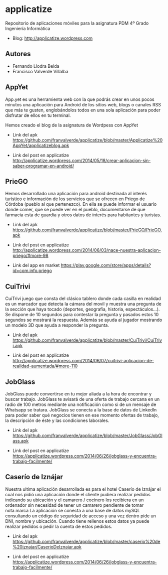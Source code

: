 applicatize
===========

Repositorio de aplicaciones móviles para la asignatura PDM 4º Grado Ingeniería Informática 
- Blog: http://applicatize.wordpress.com

Autores
-------

- Fernando Llodra Belda
- Francisco Valverde Villalba

AppYet
------

App.yet es una herramienta web con la que podrás crear en unos pocos minutos una aplicación para Android de los sitios web, blogs o canales RSS que más te gusten, englobándolos todos en una sola aplicación para poder disfrutar de ellos en tu terminal. 

Hemos creado el blog de la asignatura de Wordpess con AppYet
- Link del apk
https://github.com/franvalverde/applicatize/blob/master/Applicatize%20AppYet/applicatizeblog.apk

- Link del post en applicatize
http://applicatize.wordpress.com/2014/05/18/crear-aplicacion-sin-saber-programar-en-android/

PrieGO
------

Hemos desarrollado una aplicación para android destinada al interés turístico e información de los servicios que se ofrecen en Priego de Córdoba (pueblo al que pertenezco). En ella se puede informar el usuario donde comer, que se puede ver en el pueblo, documentarse de que farmacia esta de guardia y otros datos de interés para habitantes y turistas.
- Link del apk
https://github.com/franvalverde/applicatize/blob/master/PrieGO/PrieGO.apk

- Link del post en applicatize
http://applicatize.wordpress.com/2014/06/03/nace-nuestra-aplicacion-priego/#more-98

- Link del app en market
https://play.google.com/store/apps/details?id=com.info.priego

CuiTrivi
--------

CuiTrivi juego que consta del clásico tablero donde cada casilla en realidad es un marcador que detecta la cámara del movil y muestra una pregunta de la sección que haya tocado (deportes, geografía, historia, espectáculos…). Se dispone de 10 segundos para contestar la pregunta y pasados estos 10 segundos se mostrará la respuesta. Además se ayuda al jugador mostrando un modelo 3D que ayuda a responder la pregunta.

- Link del apk
https://github.com/franvalverde/applicatize/blob/master/CuiTrivi/CuiTrivi.apk

- Link del post en applicatize
http://applicatize.wordpress.com/2014/06/07/cuitrivi-aplicacion-de-realidad-aumentada/#more-110


JobGlass
--------

JobGlass puede convertirse en tu mejor aliada a la hora de encontrar y buscar trabajo.
JobGlass te avisará de una oferta de trabajo cercana en un radio de 100 metros mediante una notificación como si de un mensaje de Whatsapp se tratara. JobGlass se conecta a la base de datos de LinkedIn para poder saber qué negocios tienen en ese momento ofertas de trabajo, la descripción de éste y las condiciones laborales.

- Link del apk
https://github.com/franvalverde/applicatize/blob/master/JobGlass/JobGlass.apk

- Link del post en applicatize
https://applicatize.wordpress.com/2014/06/26/jobglass-y-encuentra-trabajo-facilmente/

Caserío de Iznájar
------------------

Nuestra ultima aplicación desarrollada es para el hotel Caserío de Iznájar el cual nos pidió una aplicación donde el cliente pudiera realizar pedidos indicando su ubicación y el camarero / cocinero los recibiera en un ordenador sin necesidad de tener un camarero pendiente de tomar nota.marca
La aplicación se conecta a una base de datos mySQL consultando un código de seguridad de acceso y una vez dentro pide un DNI, nombre y ubicación. Cuando tiene rellenos estos datos ya puede realizar pedidos o pedir la cuenta de estos pedidos.

- Link del apk
https://github.com/franvalverde/applicatize/blob/master/caserio%20de%20iznajar/CaserioDeIznajar.apk

- Link del post en applicatize
https://applicatize.wordpress.com/2014/06/26/jobglass-y-encuentra-trabajo-facilmente/

